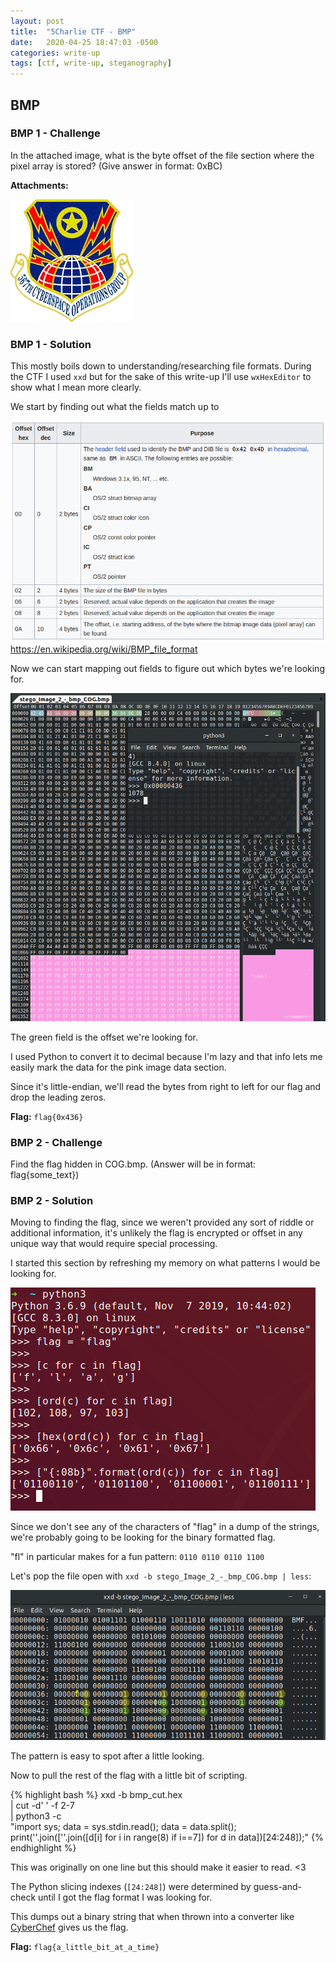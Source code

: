 ```yaml
---
layout: post
title:  "5Charlie CTF - BMP"
date:   2020-04-25 18:47:03 -0500
categories: write-up
tags: [ctf, write-up, steganography]
---
```


## BMP

### BMP 1 - Challenge

In the attached image, what is the byte offset of the file section where the pixel array is stored? (Give answer in format: 0xBC)

**Attachments:**

![`stego_Image_2_-_bmp_COG.bmp`](/assets/images/stego_Image_2_-_bmp_COG.bmp)

### BMP 1 - Solution

This mostly boils down to understanding/researching file formats.
During the CTF I used `xxd` but for the sake of this write-up I'll use `wxHexEditor` to show what I mean more clearly.

We start by finding out what the fields match up to

![`bmp_file_headers_wikipedia.png`](/assets/images/bmp_file_headers_wikipedia.png)
<https://en.wikipedia.org/wiki/BMP_file_format>

Now we can start mapping out fields to figure out which bytes we're looking for.

![`stego_Image_2_-_bmp_COG_wxHexeditor`](/assets/images/stego_Image_2_-_bmp_COG_wxHexeditor.png)

The green field is the offset we're looking for.

I used Python to convert it to decimal because I'm lazy and that info lets me easily mark the data for the pink image data section.

Since it's little-endian, we'll read the bytes from right to left for our flag and drop the leading zeros.

**Flag:** `flag{0x436}`

### BMP 2 - Challenge

Find the flag hidden in COG.bmp. (Answer will be in format: flag{some_text})

### BMP 2 - Solution

Moving to finding the flag, since we weren't provided any sort of riddle or additional information, it's unlikely the flag is encrypted or offset in any unique way that would require special processing.

I started this section by refreshing my memory on what patterns I would be looking for.

!["flag" in various data formats](/assets/images/flag_formats.png)

Since we don't see any of the characters of "flag" in a dump of the strings, we're probably going to be looking for the binary formatted flag.

"fl" in particular makes for a fun pattern: `0110 0110 0110 1100`

Let's pop the file open with `xxd -b stego_Image_2_-_bmp_COG.bmp | less`:

![`stego_Image_2_-_bmp_COG_xxd`](/assets/images/stego_Image_2_-_bmp_COG_xxd.png)

The pattern is easy to spot after a little looking.

Now to pull the rest of the flag with a little bit of scripting.

{% highlight bash %}
xxd -b bmp_cut.hex \
| cut -d' ' -f 2-7 \
| python3 -c \
"import sys; data = sys.stdin.read();
data = data.split();
print(''.join([''.join([d[i] for i in range(8) if i==7])
for d in data])[24:248]);"
{% endhighlight %}

This was originally on one line but this should make it easier to read. <3

The Python slicing indexes (`[24:248]`) were determined by guess-and-check until I got the flag format I was looking for.

This dumps out a binary string that when thrown into a converter like [CyberChef](https://gchq.github.io/CyberChef/#recipe=From_Binary('None')&input=MDExMDAxMTAwMTEwMTEwMDAxMTAwMDAxMDExMDAxMTEwMTExMTAxMTAxMTAwMDAxMDEwMTExMTEwMTEwMTEwMDAxMTAxMDAxMDExMTAxMDAwMTExMDEwMDAxMTAxMTAwMDExMDAxMDEwMTAxMTExMTAxMTAwMDEwMDExMDEwMDEwMTExMDEwMDAxMDExMTExMDExMDAwMDEwMTExMDEwMDAxMDExMTExMDExMDAwMDEwMTAxMTExMTAxMTEwMTAwMDExMDEwMDEwMTEwMTEwMTAxMTAwMTAxMDExMTExMDE) gives us the flag.

**Flag:** `flag{a_little_bit_at_a_time}`

